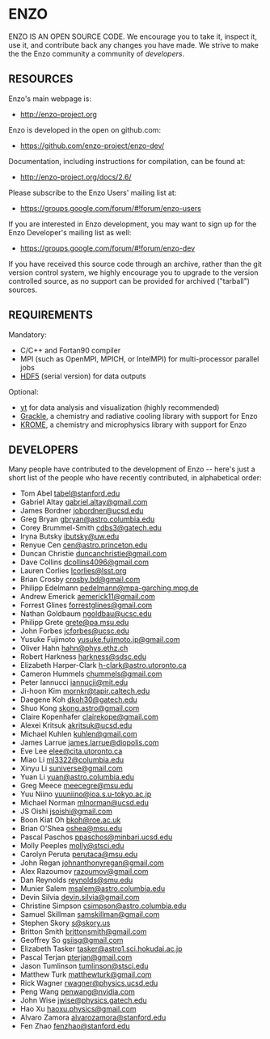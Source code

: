 # ENZO

ENZO IS AN OPEN SOURCE CODE.  We encourage you to take it, inspect it, use it,
and contribute back any changes you have made.  We strive to make the the Enzo
community a community of *developers*.

## RESOURCES

Enzo's main webpage is:

 * http://enzo-project.org

Enzo is developed in the open on github.com:

 * https://github.com/enzo-project/enzo-dev/

Documentation, including instructions for compilation, can be found at:

 * http://enzo-project.org/docs/2.6/

Please subscribe to the Enzo Users' mailing list at:

 * https://groups.google.com/forum/#!forum/enzo-users

If you are interested in Enzo development, you may want to sign up for
the Enzo Developer's mailing list as well:

 * https://groups.google.com/forum/#!forum/enzo-dev

If you have received this source code through an archive, rather than the
git version control system, we highly encourage you to upgrade to the
version controlled source, as no support can be provided for archived
("tarball") sources.

## REQUIREMENTS

Mandatory:

- C/C++ and Fortan90 compiler
- MPI (such as OpenMPI, MPICH, or IntelMPI) for multi-processor parallel jobs
- [HDF5](https://www.hdfgroup.org/) (serial version) for data outputs

Optional:

- [yt](https://yt-project.org/) for data analysis and visualization (highly recommended)
- [Grackle](https://github.com/grackle-project/grackle), a chemistry and radiative 
cooling library with support for Enzo
- [KROME](http://www.kromepackage.org/), a chemistry and microphysics library with
support for Enzo

## DEVELOPERS

Many people have contributed to the development of Enzo -- here's just a short
list of the people who have recently contributed, in alphabetical order:
   
   * Tom Abel               tabel@stanford.edu
   * Gabriel Altay          gabriel.altay@gmail.com
   * James Bordner          jobordner@ucsd.edu
   * Greg Bryan             gbryan@astro.columbia.edu
   * Corey Brummel-Smith    cdbs3@gatech.edu
   * Iryna Butsky           ibutsky@uw.edu
   * Renyue Cen             cen@astro.princeton.edu
   * Duncan Christie        duncanchristie@gmail.com
   * Dave Collins           dcollins4096@gmail.com
   * Lauren Corlies         lcorlies@lsst.org
   * Brian Crosby           crosby.bd@gmail.com
   * Philipp Edelmann	    pedelmann@mpa-garching.mpg.de
   * Andrew Emerick         aemerick11@gmail.com
   * Forrest Glines         forrestglines@gmail.com
   * Nathan Goldbaum        ngoldbau@ucsc.edu
   * Philipp Grete          grete@pa.msu.edu 
   * John Forbes            jcforbes@ucsc.edu
   * Yusuke Fujimoto        yusuke.fujimoto.jp@gmail.com
   * Oliver Hahn            hahn@phys.ethz.ch
   * Robert Harkness        harkness@sdsc.edu
   * Elizabeth Harper-Clark h-clark@astro.utoronto.ca
   * Cameron Hummels        chummels@gmail.com
   * Peter Iannucci         iannucii@mit.edu
   * Ji-hoon Kim            mornkr@tapir.caltech.edu
   * Daegene Koh            dkoh30@gatech.edu
   * Shuo Kong              skong.astro@gmail.com
   * Claire Kopenhafer      clairekope@gmail.com
   * Alexei Kritsuk         akritsuk@ucsd.edu
   * Michael Kuhlen         kuhlen@gmail.com
   * James Larrue           james.larrue@diopolis.com
   * Eve Lee                elee@cita.utoronto.ca
   * Miao Li                ml3322@columbia.edu
   * Xinyu Li		    suniverse@gmail.com
   * Yuan Li                yuan@astro.columbia.edu
   * Greg Meece             meecegre@msu.edu
   * Yuu Niino              yuuniino@ioa.s.u-tokyo.ac.jp
   * Michael Norman         mlnorman@ucsd.edu
   * JS Oishi               jsoishi@gmail.com
   * Boon Kiat Oh           bkoh@roe.ac.uk
   * Brian O'Shea           oshea@msu.edu
   * Pascal Paschos         ppaschos@minbari.ucsd.edu
   * Molly Peeples          molly@stsci.edu
   * Carolyn Peruta         perutaca@msu.edu
   * John Regan             johnanthonyregan@gmail.com
   * Alex Razoumov          razoumov@gmail.com
   * Dan Reynolds           reynolds@smu.edu
   * Munier Salem           msalem@astro.columbia.edu
   * Devin Silvia           devin.silvia@gmail.com
   * Christine Simpson      csimpson@astro.columbia.edu
   * Samuel Skillman        samskillman@gmail.com 
   * Stephen Skory          s@skory.us
   * Britton Smith          brittonsmith@gmail.com
   * Geoffrey So            gsiisg@gmail.com
   * Elizabeth Tasker       tasker@astro1.sci.hokudai.ac.jp
   * Pascal Terjan          pterjan@gmail.com
   * Jason Tumlinson        tumlinson@stsci.edu
   * Matthew Turk           matthewturk@gmail.com
   * Rick Wagner            rwagner@physics.ucsd.edu
   * Peng Wang              penwang@nvidia.com
   * John Wise              jwise@physics.gatech.edu
   * Hao Xu                 haoxu.physics@gmail.com
   * Alvaro Zamora          alvarozamora@stanford.edu  
   * Fen Zhao               fenzhao@stanford.edu
